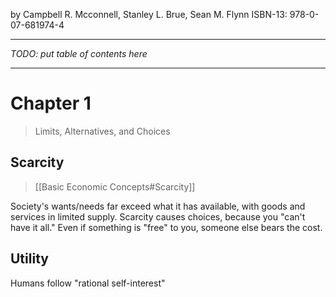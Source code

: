 by Campbell R. Mcconnell, Stanley L. Brue, Sean M. Flynn
ISBN-13: 978-0-07-681974-4

---

*TODO: put table of contents here*

---

# Chapter 1
> Limits, Alternatives, and Choices

## Scarcity
> [[Basic Economic Concepts#Scarcity]]

Society's wants/needs far exceed what it has available, with goods and services in limited supply. Scarcity causes choices, because you "can't have it all." Even if something is "free" to you, someone else bears the cost.

## Utility

Humans follow "rational self-interest"